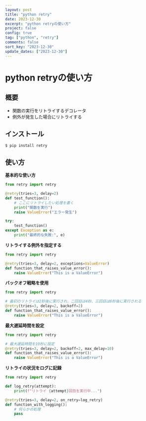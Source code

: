 ```yaml
---
layout: post
title: "python retry"
date: 2023-12-30
excerpt: "python retryの使い方"
project: false
config: true
tag: ["python", "retry"]
comments: false
sort_key: "2023-12-30"
update_dates: ["2023-12-30"]
---
```


# python retryの使い方

## 概要
 - 関数の実行をリトライするデコレータ
 - 例外が発生した場合にリトライする
 
## インストール

```console
$ pip install retry
```

## 使い方

**基本的な使い方**
```python
from retry import retry

@retry(tries=3, delay=2)
def test_function():
    # ここにリトライしたい処理を書く
    print("関数を実行")
    raise ValueError("エラー発生")

try:
    test_function()
except Exception as e:
    print("最終的な失敗:", e)
```

**リトライする例外を指定する**
```python
from retry import retry

@retry(tries=3, delay=2, exceptions=ValueError)
def function_that_raises_value_error():
    raise ValueError("This is a ValueError")
```

**バックオフ戦略を使用**
```python
from retry import retry

# 最初のリトライは2秒後に実行され、二回目は4秒、三回目は8秒後に実行される
@retry(tries=3, delay=2, backoff=2)
def function_that_raises_value_error():
    raise ValueError("This is a ValueError")
```

**最大遅延時間を設定**
```python
from retry import retry

# 最大遅延時間を10秒に設定
@retry(tries=3, delay=2, backoff=2, max_delay=10)
def function_that_raises_value_error():
    raise ValueError("This is a ValueError")
```

**リトライの状況をログに記録**
```python
from retry import retry

def log_retry(attempt):
    print(f"リトライ {attempt}回目を実行中...")

@retry(tries=3, delay=2, on_retry=log_retry)
def function_with_logging():
    # 何らかの処理
    pass
```

